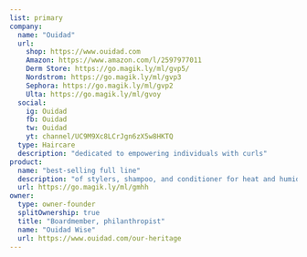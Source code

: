 ```yaml
---
list: primary
company:
  name: "Ouidad"
  url:
    shop: https://www.ouidad.com
    Amazon: https://www.amazon.com/l/2597977011
    Derm Store: https://go.magik.ly/ml/gvp5/
    Nordstrom: https://go.magik.ly/ml/gvp3
    Sephora: https://go.magik.ly/ml/gvp2
    Ulta: https://go.magik.ly/ml/gvoy
  social:
    ig: Ouidad
    fb: Ouidad
    tw: Ouidad
    yt: channel/UC9M9Xc8LCrJgn6zX5w8HKTQ
  type: Haircare
  description: "dedicated to empowering individuals with curls"
product:
  name: "best-selling full line"
  description: "of stylers, shampoo, and conditioner for heat and humidity"
  url: https://go.magik.ly/ml/gmhh
owner:
  type: owner-founder
  splitOwnership: true
  title: "Boardmember, philanthropist"
  name: "Ouidad Wise"
  url: https://www.ouidad.com/our-heritage
---
```

